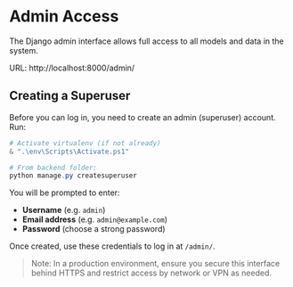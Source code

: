 # Admin Access

The Django admin interface allows full access to all models and data in the system.

URL: http://localhost:8000/admin/

## Creating a Superuser

Before you can log in, you need to create an admin (superuser) account. Run:

```powershell
# Activate virtualenv (if not already)
& ".\env\Scripts\Activate.ps1"

# From backend folder:
python manage.py createsuperuser
```

You will be prompted to enter:
- **Username** (e.g. `admin`)
- **Email address** (e.g. `admin@example.com`)
- **Password** (choose a strong password)

Once created, use these credentials to log in at `/admin/`.

> Note: In a production environment, ensure you secure this interface behind HTTPS and restrict access by network or VPN as needed.
